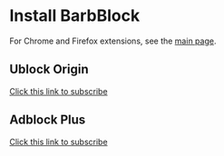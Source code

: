 # Install BarbBlock

For Chrome and Firefox extensions, see the [main page](https://paulgb.github.io/BarbBlock/).

## Ublock Origin

[Click this link to subscribe](ubo:subscribe?location=https://paulgb.github.io/BarbBlock/blacklists/ublock-origin.txt&title=BarbBlock) 

## Adblock Plus

[Click this link to subscribe](abp:subscribe?location=https://paulgb.github.io/BarbBlock/blacklists/adblock-plus.txt&title=BarbBlock)
